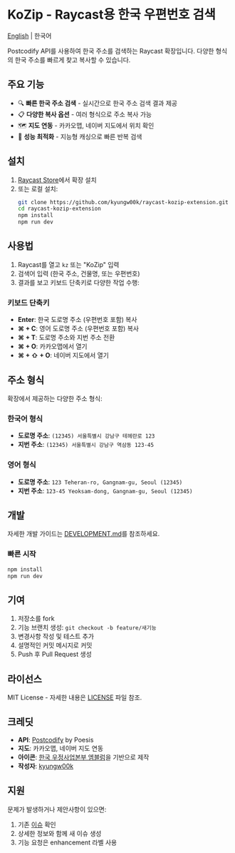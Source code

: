 # KoZip - Raycast용 한국 우편번호 검색

[English](README.md) | 한국어

Postcodify API를 사용하여 한국 주소를 검색하는 Raycast 확장입니다. 다양한 형식의 한국 주소를 빠르게 찾고 복사할 수 있습니다.

## 주요 기능

- 🔍 **빠른 한국 주소 검색** - 실시간으로 한국 주소 검색 결과 제공
- 📋 **다양한 복사 옵션** - 여러 형식으로 주소 복사 가능
- 🗺️ **지도 연동** - 카카오맵, 네이버 지도에서 위치 확인
- 🚀 **성능 최적화** - 지능형 캐싱으로 빠른 반복 검색

## 설치

1. [Raycast Store](https://raycast.com/store)에서 확장 설치
2. 또는 로컬 설치:
   ```bash
   git clone https://github.com/kyungw00k/raycast-kozip-extension.git
   cd raycast-kozip-extension
   npm install
   npm run dev
   ```

## 사용법

1. Raycast를 열고 `kz` 또는 "KoZip" 입력
2. 검색어 입력 (한국 주소, 건물명, 또는 우편번호)
3. 결과를 보고 키보드 단축키로 다양한 작업 수행:

### 키보드 단축키

- **Enter**: 한국 도로명 주소 (우편번호 포함) 복사
- **⌘ + C**: 영어 도로명 주소 (우편번호 포함) 복사
- **⌘ + T**: 도로명 주소와 지번 주소 전환
- **⌘ + O**: 카카오맵에서 열기
- **⌘ + ⇧ + O**: 네이버 지도에서 열기

## 주소 형식

확장에서 제공하는 다양한 주소 형식:

### 한국어 형식
- **도로명 주소**: `(12345) 서울특별시 강남구 테헤란로 123`
- **지번 주소**: `(12345) 서울특별시 강남구 역삼동 123-45`

### 영어 형식
- **도로명 주소**: `123 Teheran-ro, Gangnam-gu, Seoul (12345)`
- **지번 주소**: `123-45 Yeoksam-dong, Gangnam-gu, Seoul (12345)`

## 개발

자세한 개발 가이드는 [DEVELOPMENT.md](DEVELOPMENT.md)를 참조하세요.

### 빠른 시작
```bash
npm install
npm run dev
```

## 기여

1. 저장소를 fork
2. 기능 브랜치 생성: `git checkout -b feature/새기능`
3. 변경사항 작성 및 테스트 추가
4. 설명적인 커밋 메시지로 커밋
5. Push 후 Pull Request 생성

## 라이선스

MIT License - 자세한 내용은 [LICENSE](LICENSE) 파일 참조.

## 크레딧

- **API**: [Postcodify](https://postcodify.poesis.kr/) by Poesis
- **지도**: 카카오맵, 네이버 지도 연동
- **아이콘**: [한국 우정사업본부 엠블럼](https://ko.m.wikipedia.org/wiki/%ED%8C%8C%EC%9D%BC:Emblem_of_Korea_Post.svg)을 기반으로 제작
- **작성자**: [kyungw00k](https://github.com/kyungw00k)

## 지원

문제가 발생하거나 제안사항이 있으면:
1. 기존 [이슈](https://github.com/kyungw00k/raycast-kozip-extension/issues) 확인
2. 상세한 정보와 함께 새 이슈 생성
3. 기능 요청은 enhancement 라벨 사용

